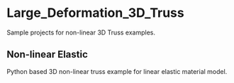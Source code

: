 <h1>Large_Deformation_3D_Truss</h1>
<p>Sample projects for non-linear 3D Truss examples.</p>
<h2>Non-linear Elastic</h2>
<p>Python based 3D non-linear truss example for linear elastic material model.</p>
